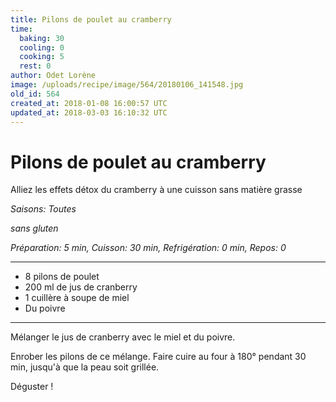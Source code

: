 ```yaml
---
title: Pilons de poulet au cramberry
time:
  baking: 30
  cooling: 0
  cooking: 5
  rest: 0
author: Odet Lorène
image: /uploads/recipe/image/564/20180106_141548.jpg
old_id: 564
created_at: 2018-01-08 16:00:57 UTC
updated_at: 2018-03-03 16:10:32 UTC
---
```


# Pilons de poulet au cramberry

Alliez les effets détox du cramberry à une cuisson sans matière grasse

_Saisons: Toutes_

_sans gluten_

_Préparation: 5 min, Cuisson: 30 min, Refrigération: 0 min, Repos: 0_

---

- 8 pilons de poulet
- 200 ml de jus de cranberry
- 1 cuillère à soupe de miel
- Du poivre

---

Mélanger le jus de cranberry avec le miel et du poivre.

Enrober les pilons de ce mélange. Faire cuire au four à 180° pendant 30 min, jusqu'à que la peau soit grillée.

Déguster !

